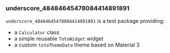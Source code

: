### underscore_48484645478084414891891

`underscore_48484645478084414891891` is a test package providing:
- a `Calculator` class
- a simple reusable `TotoWidget` widget
- a custom `totoThemeData` theme based on Material 3
